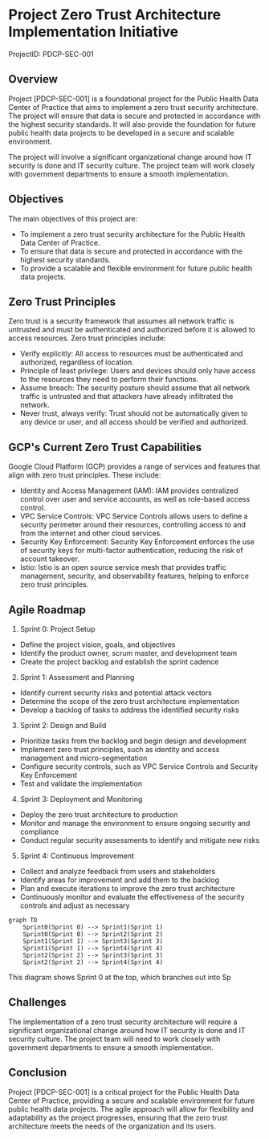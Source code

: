 # Project Zero Trust Architecture Implementation Initiative
ProjectID: PDCP-SEC-001

## Overview

Project [PDCP-SEC-001] is a foundational project for the Public Health Data Center of Practice that aims to implement a zero trust security architecture. The project will ensure that data is secure and protected in accordance with the highest security standards. It will also provide the foundation for future public health data projects to be developed in a secure and scalable environment.

The project will involve a significant organizational change around how IT security is done and IT security culture. The project team will work closely with government departments to ensure a smooth implementation.

## Objectives

The main objectives of this project are:

- To implement a zero trust security architecture for the Public Health Data Center of Practice.
- To ensure that data is secure and protected in accordance with the highest security standards.
- To provide a scalable and flexible environment for future public health data projects.

## Zero Trust Principles

Zero trust is a security framework that assumes all network traffic is untrusted and must be authenticated and authorized before it is allowed to access resources. Zero trust principles include:

- Verify explicitly: All access to resources must be authenticated and authorized, regardless of location.
- Principle of least privilege: Users and devices should only have access to the resources they need to perform their functions.
- Assume breach: The security posture should assume that all network traffic is untrusted and that attackers have already infiltrated the network.
- Never trust, always verify: Trust should not be automatically given to any device or user, and all access should be verified and authorized.

## GCP's Current Zero Trust Capabilities

Google Cloud Platform (GCP) provides a range of services and features that align with zero trust principles. These include:

- Identity and Access Management (IAM): IAM provides centralized control over user and service accounts, as well as role-based access control.
- VPC Service Controls: VPC Service Controls allows users to define a security perimeter around their resources, controlling access to and from the internet and other cloud services.
- Security Key Enforcement: Security Key Enforcement enforces the use of security keys for multi-factor authentication, reducing the risk of account takeover.
- Istio: Istio is an open source service mesh that provides traffic management, security, and observability features, helping to enforce zero trust principles.

## Agile Roadmap

1. Sprint 0: Project Setup
- Define the project vision, goals, and objectives
- Identify the product owner, scrum master, and development team
- Create the project backlog and establish the sprint cadence

2. Sprint 1: Assessment and Planning
- Identify current security risks and potential attack vectors
- Determine the scope of the zero trust architecture implementation
- Develop a backlog of tasks to address the identified security risks

3. Sprint 2: Design and Build
- Prioritize tasks from the backlog and begin design and development
- Implement zero trust principles, such as identity and access management and micro-segmentation
- Configure security controls, such as VPC Service Controls and Security Key Enforcement
- Test and validate the implementation

4. Sprint 3: Deployment and Monitoring
- Deploy the zero trust architecture to production
- Monitor and manage the environment to ensure ongoing security and compliance
- Conduct regular security assessments to identify and mitigate new risks

5. Sprint 4: Continuous Improvement
- Collect and analyze feedback from users and stakeholders
- Identify areas for improvement and add them to the backlog
- Plan and execute iterations to improve the zero trust architecture
- Continuously monitor and evaluate the effectiveness of the security controls and adjust as necessary

```mermaid
graph TD
    Sprint0(Sprint 0) --> Sprint1(Sprint 1)
    Sprint0(Sprint 0) --> Sprint2(Sprint 2)
    Sprint1(Sprint 1) --> Sprint3(Sprint 3)
    Sprint1(Sprint 1) --> Sprint4(Sprint 4)
    Sprint2(Sprint 2) --> Sprint3(Sprint 3)
    Sprint2(Sprint 2) --> Sprint4(Sprint 4)

```


This diagram shows Sprint 0 at the top, which branches out into Sp


## Challenges

The implementation of a zero trust security architecture will require a significant organizational change around how IT security is done and IT security culture. The project team will need to work closely with government departments to ensure a smooth implementation.

## Conclusion

Project [PDCP-SEC-001] is a critical project for the Public Health Data Center of Practice, providing a secure and scalable environment for future public health data projects. The agile approach will allow for flexibility and adaptability as the project progresses, ensuring that the zero trust architecture meets the needs of the organization and its users.
